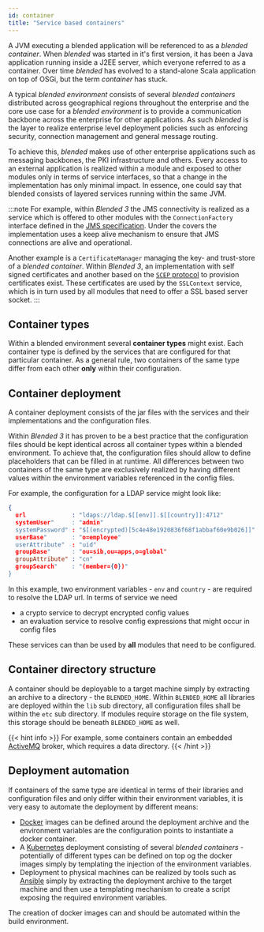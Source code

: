 ```yaml
---
id: container
title: "Service based containers"
---
```


A JVM executing a blended application will be referenced to as a _blended container_. When _blended_ was started in it's first version, it has been a Java application running inside a J2EE server, which everyone referred to as a container. Over time _blended_ has evolved to a stand-alone Scala application on top of OSGi, but the term _container_ has stuck.

A typical _blended environment_ consists of several _blended containers_ distributed across geographical regions throughout the enterprise and the core use case for a _blended environment_ is to provide a communication backbone across the enterprise for other applications. As such _blended_ is the layer to realize enterprise level deployment policies such as enforcing security, connection management and general message routing.

To achieve this, _blended_ makes use of other enterprise applications such as messaging backbones, the PKI infrastructure and others. Every access to an external application is realized within a module and exposed to other modules only in terms of service interfaces, so that a change in the implementation has only minimal impact. In essence, one could say that blended consists of layered services running within the same JVM.

:::note
For example, within _Blended 3_ the JMS connectivity is realized as a service which is offered to other modules with the `ConnectionFactory` interface defined in the [JMS specification](https://download.oracle.com/otndocs/jcp/7195-jms-1.1-fr-spec-oth-JSpec/). Under the covers the implementation uses a keep alive mechanism to ensure that JMS connections are alive and operational.

Another example is a `CertificateManager` managing the key- and trust-store of a _blended container_. Within _Blended 3_, an implementation with self signed certificates and another based on the [`SCEP` protocol](https://en.wikipedia.org/wiki/Simple_Certificate_Enrollment_Protocol) to provision certificates exist. These certificates are used by the `SSLContext` service, which is in turn used by all modules that need to offer a SSL based server socket.
:::

## Container types

Within a blended environment several __container types__ might exist. Each container type is defined by the services that are configured for that particular container. As a general rule, two containers of the same type differ from each other __only__ within their configuration.

## Container deployment

A container deployment consists of the jar files with the services and their implementations and the configuration files.

Within _Blended 3_ it has proven to be a best practice that the configuration files should be kept identical across all container types within a blended environment. To achieve that, the configuration files should allow to define placeholders that can be filled in at runtime. All differences between two containers of the same type are exclusively realized by having different values within the environment variables referenced in the config files.

For example, the configuration for a LDAP service might look like:

```json
{
  url             : "ldaps://ldap.$[[env]].$[[country]]:4712"
  systemUser"     : "admin"
  systemPassword" : "$[(encrypted)[5c4e48e1920836f68f1abbaf60e9b026]]"
  userBase"       : "o=employee"
  userAttribute"  : "uid"
  groupBase"      : "ou=sib,ou=apps,o=global"
  groupAttribute" : "cn"
  groupSearch"    : "(member={0})"
}
```

In this example, two environment variables - `env` and `country` - are required to resolve the LDAP url. In terms of service we need

* a crypto service to decrypt encrypted config values
* an evaluation service to resolve config expressions that might occur in config files

These services can than be used by __all__ modules that need to be configured.

## Container directory structure

A container should be deployable to a target machine simply by extracting an archive to a directory - the `BLENDED_HOME`. Within `BLENDED_HOME` all libraries are deployed within the `lib` sub directory, all configuration files shall be within the `etc` sub directory. If modules require storage on the file system, this storage should be beneath `BLENDED_HOME` as well.

{{< hint info >}}
For example, some containers contain an embedded [ActiveMQ](https://activemq.apache.org) broker, which requires a data directory.
{{< /hint >}}

## Deployment automation

If containers of the same type are identical in terms of their libraries and configuration files and only differ within their environment variables, it is very easy to automate the deployment by different means:

* [Docker](https://www.docker.com/) images can be defined around the deployment archive and the environment variables are the configuration points to instantiate a docker container.
* A [Kubernetes](https://kubernetes.io/) deployment consisting of several _blended containers_ - potentially of different types can be defined on top og the docker images simply by templating the injection of the environment variables.
* Deployment to physical machines can be realized by tools such as [Ansible](https://www.ansible.com/) simply by extracting the deployment archive to the target machine and then use a templating mechanism to create a script exposing the required environment variables.

The creation of docker images can and should be automated within the build environment.
